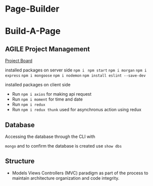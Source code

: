 # Page-Builder
# Build-A-Page

## AGILE Project Management

[Project Board](https://trello.com/gregpetropoulos/boards)

installed packages on server side
```npm i ```
```npm start```
``` npm i morgan ``` 
```npm i express``` 
```npm i mongoose```
```npm i nodemon```
```npm install eslint --save-dev```

installed packages on client side
- Run ```npm i axios``` for making api request 
- Run ```npm i moment``` for time and date 
- Run ```npm i redux```
- Run ```npm i redux thunk``` used for asynchronus action using redux

## Database

Accessing the database through the CLI with 

```mongo``` and to confirm the database is created use ```show dbs``` 

## Structure
- Models Views Controllers (MVC) paradigm as part of the process to maintain architecture organization and code integrity. 